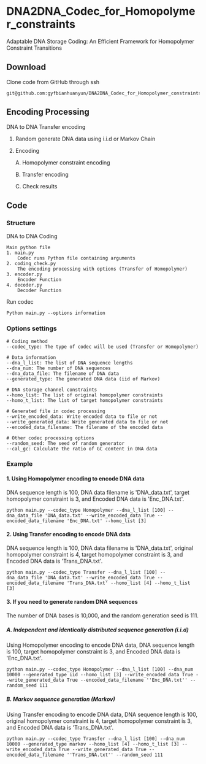 # DNA2DNA_Codec_for_Homopolymer_constraints
Adaptable DNA Storage Coding: An Efficient Framework for Homopolymer Constraint Transitions

## Download
Clone code from GitHub through ssh
```
git@github.com:gyfbianhuanyun/DNA2DNA_Codec_for_Homopolymer_constraints.git
```

## Encoding Processing
DNA to DNA Transfer encoding

1. Random generate DNA data using i.i.d or Markov Chain
2. Encoding

    A. Homopolymer constraint encoding

    B. Transfer encoding

    C. Check results

## Code
### Structure
DNA to DNA Coding
```
Main python file
1. main.py
    Codec runs Python file containing arguments 
2. coding_check.py
    The encoding processing with options (Transfer of Homopolymer)
3. encoder.py
    Encoder Function
4. decoder.py
    Decoder Function

```

Run codec
```
Python main.py --options information
```

### Options settings
```
# Coding method
--codec_type: The type of codec will be used (Transfer or Homopolymer)

# Data information
--dna_l_list: The list of DNA sequence lengths
--dna_num: The number of DNA sequences
--dna_data_file: The filename of DNA data
--generated_type: The generated DNA data (iid of Markov)

# DNA storage channel constraints
--homo_list: The list of original homopolymer constraints
--homo_t_list: The list of target homopolymer constraints

# Generated file in codec processing
--write_encoded_data: Write encoded data to file or not
--write_generated_data: Write generated data to file or not
--encoded_data_filename: The filename of the encoded data

# Other codec processing options
--random_seed: The seed of random generator
--cal_gc: Calculate the ratio of GC content in DNA data
```

### Example
#### 1. Using Homopolymer encoding to encode DNA data

DNA sequence length is 100, DNA data filename is 'DNA_data.txt', target homopolymer constraint is 3, and Encoded DNA data is 'Enc_DNA.txt'.
```
python main.py --codec_type Homopolymer --dna_l_list [100] --dna_data_file 'DNA_data.txt' --write_encoded_data True --encoded_data_filename 'Enc_DNA.txt' --homo_list [3]
```

#### 2. Using Transfer encoding to encode DNA data

DNA sequence length is 100, DNA data filename is 'DNA_data.txt', original homopolymer constraint is 4, target homopolymer constraint is 3, and Encoded DNA data is 'Trans_DNA.txt'.
```
python main.py --codec_type Transfer --dna_l_list [100] --dna_data_file 'DNA_data.txt' --write_encoded_data True --encoded_data_filename 'Trans_DNA.txt' --homo_list [4] --homo_t_list [3]
```

#### 3. If you need to generate random DNA sequences

The number of DNA bases is 10,000, and the random generation seed is 111.

##### A. Independent and identically distributed sequence generation (i.i.d)

Using Homopolymer encoding to encode DNA data, DNA sequence length is 100, target homopolymer constraint is 3, and Encoded DNA data is 'Enc_DNA.txt'.
```
python main.py --codec_type Homopolymer --dna_l_list [100] --dna_num 10000 --generated_type iid --homo_list [3] --write_encoded_data True --write_generated_data True --encoded_data_filename ''Enc_DNA.txt'' --random_seed 111
```

##### B. Markov sequence generation (Markov)

Using Transfer encoding to encode DNA data, DNA sequence length is 100, original homopolymer constraint is 4, target homopolymer constraint is 3, and Encoded DNA data is 'Trans_DNA.txt'.
```
python main.py --codec_type Transfer --dna_l_list [100] --dna_num 10000 --generated_type markov --homo_list [4] --homo_t_list [3] --write_encoded_data True --write_generated_data True --encoded_data_filename ''Trans_DNA.txt'' --random_seed 111
```

